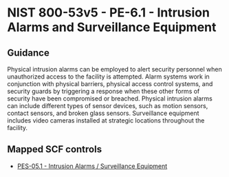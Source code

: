 # NIST 800-53v5 - PE-6.1 - Intrusion Alarms and Surveillance Equipment
## Guidance
Physical intrusion alarms can be employed to alert security personnel when unauthorized access to the facility is attempted. Alarm systems work in conjunction with physical barriers, physical access control systems, and security guards by triggering a response when these other forms of security have been compromised or breached. Physical intrusion alarms can include different types of sensor devices, such as motion sensors, contact sensors, and broken glass sensors. Surveillance equipment includes video cameras installed at strategic locations throughout the facility.
## Mapped SCF controls
- [PES-05.1 - Intrusion Alarms / Surveillance Equipment](../scf/pes-051-intrusionalarmssurveillanceequipment.md)
